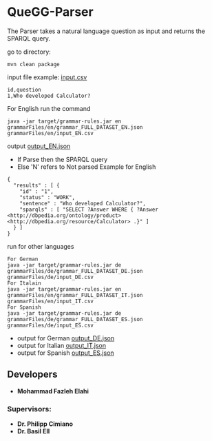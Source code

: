 # QueGG-Parser
The Parser takes a natural language question as input and returns the SPARQL query. 

go to directory: 

````installation
mvn clean package
```` 

input file example: [input.csv](https://github.com/ag-sc/grammar-rules/blob/main/grammarFiles/en/input.csv)
````
id,question
1,Who developed Calculator?
```` 

For English run the command
````
java -jar target/grammar-rules.jar en grammarFiles/en/grammar_FULL_DATASET_EN.json grammarFiles/en/input_EN.csv
````  

output [output_EN.json](https://github.com/ag-sc/grammar-rules/blob/main/grammarFiles/en/output_EN.json)
- If Parse then the SPARQL query
- Else 'N' refers to Not parsed
Example for English
````
{
  "results" : [ {
    "id" : "1",
    "status" : "WORK",
    "sentence" : "Who developed Calculator?",
    "sparqls" : [ "SELECT ?Answer WHERE { ?Answer <http://dbpedia.org/ontology/product> <http://dbpedia.org/resource/Calculator> .}" ]
  } ]
}

````
run for other languages
````
For German
java -jar target/grammar-rules.jar de grammarFiles/de/grammar_FULL_DATASET_DE.json grammarFiles/de/input_DE.csv
For Italain
java -jar target/grammar-rules.jar en grammarFiles/en/grammar_FULL_DATASET_IT.json grammarFiles/en/input_IT.csv
For Spanish
java -jar target/grammar-rules.jar de grammarFiles/de/grammar_FULL_DATASET_ES.json grammarFiles/de/input_ES.csv
````

- output for German [output_DE.json](https://github.com/ag-sc/grammar-rules/blob/main/grammarFiles/de/output_DE.json)
- output for Italian [output_IT.json](https://github.com/ag-sc/grammar-rules/blob/main/grammarFiles/it/output_IT.json)
- output for Spanish [output_ES.json](https://github.com/ag-sc/grammar-rules/blob/main/grammarFiles/es/output_ES.json)


## Developers
* **Mohammad Fazleh Elahi**
### Supervisors:
* **Dr. Philipp Cimiano**
* **Dr. Basil Ell**










